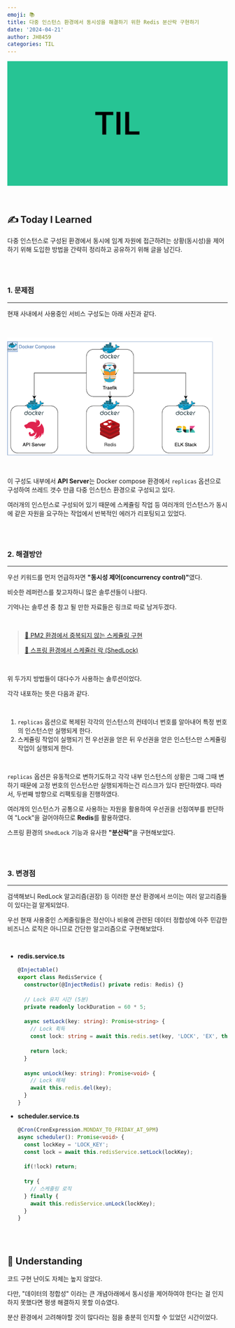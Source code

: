 ```yaml
---
emoji: 📚
title: 다중 인스턴스 환경에서 동시성을 해결하기 위한 Redis 분산락 구현하기
date: '2024-04-21'
author: JH8459
categories: TIL
---
```


![github-blog.png](../../../assets/common/til.jpeg)

<br>

## ✍️ **T**oday **I** **L**earned

다중 인스턴스로 구성된 환경에서 동시에 임계 자원에 접근하려는 상황(동시성)을 제어하기 위해 도입한 방법을 간략히 정리하고 공유하기 위해 글을 남긴다.

<br>
<br>

### 1. 문제점

---

현재 사내에서 사용중인 서비스 구성도는 아래 사진과 같다.

<br>

![architecture.png](architecture.png)

<br>

이 구성도 내부에서 <strong>API Server</strong>는 Docker compose 환경에서 `replicas` 옵션으로 구성하여 쓰레드 갯수 만큼 다중 인스턴스 환경으로 구성되고 있다.

여러개의 인스턴스로 구성되어 있기 때문에 스케쥴링 작업 등 여러개의 인스턴스가 동시에 같은 자원을 요구하는 작업에서 반복적인 에러가 리포팅되고 있었다.

<br>
<br>

### 2. 해결방안

---

우선 키워드를 먼저 언급하자면 <strong>"동시성 제어(concurrency control)"</strong>였다.

비슷한 레퍼런스를 찾고자하니 많은 솔루션들이 나왔다.

기억나는 솔루션 중 참고 될 만한 자료들은 링크로 따로 남겨두겠다.

<br>

> <a href="https://medium.com/nodejs-server/node-schedule-pm2-8f7831ed231e" target="_blank">🔗 PM2 환경에서 중복되지 않는 스케쥴링 구현</a>
>
> <a href="https://sg-choi.tistory.com/602" target="_blank">🔗 스프링 환경에서 스케쥴러 락 (ShedLock)</a>

<br>

위 두가지 방법들이 대다수가 사용하는 솔루션이었다.

각각 내포하는 뜻은 다음과 같다.

<br>

1. `replicas` 옵션으로 복제된 각각의 인스턴스의 컨테이너 번호를 알아내어 특정 번호의 인스턴스만 실행되게 한다.
2. 스케쥴링 작업이 실행되기 전 우선권을 얻은 뒤 우선권을 얻은 인스턴스만 스케쥴링 작업이 실행되게 한다.

<br>

`replicas` 옵션은 유동적으로 변하기도하고 각각 내부 인스턴스의 상황은 그때 그때 변하기 때문에 고정 번호의 인스턴스만 실행되게하는건 리스크가 있다 판단하였다. 따라서, 두번째 방향으로 리팩토링을 진행하였다.

여러개의 인스턴스가 공통으로 사용하는 자원을 활용하여 우선권을 선점여부를 판단하여 "Lock"을 걸어야하므로 <strong>Redis</strong>를 활용하였다.

스프링 환경의 `ShedLock` 기능과 유사한 <strong>"분산락"</strong>을 구현해보았다.

<br>
<br>

### 3. 변경점

---

검색해보니 RedLock 알고리즘(권장) 등 이러한 분산 환경에서 쓰이는 여러 알고리즘들이 있다는걸 알게되었다.

우선 현재 사용중인 스케줄링들은 정산이나 비용에 관련된 데이터 정합성에 아주 민감한 비즈니스 로직은 아니므로 간단한 알고리즘으로 구현해보았다.

<br>

- <strong>redis.service.ts</strong>

  ``` ts
  @Injectable()
  export class RedisService {
    constructor(@InjectRedis() private redis: Redis) {}

    // Lock 유지 시간 (5분)
    private readonly lockDuration = 60 * 5;

    async setLock(key: string): Promise<string> {
      // Lock 획득
      const lock: string = await this.redis.set(key, 'LOCK', 'EX', this.lockDuration, 'NX');

      return lock;
    }

    async unLock(key: string): Promise<void> {
      // Lock 해제
      await this.redis.del(key);
    }
  }
  ```

- <strong>scheduler.service.ts</strong>

  ``` ts
  @Cron(CronExpression.MONDAY_TO_FRIDAY_AT_9PM)
  async scheduler(): Promise<void> {
    const lockKey = 'LOCK_KEY';
    const lock = await this.redisService.setLock(lockKey);

    if(!lock) return;

    try {
      // 스케쥴링 로직
    } finally { 
      await this.redisService.unLock(lockKey);
    }
  }
  ```

<br>
<br>

## 🤔 Understanding

코드 구현 난이도 자체는 높지 않았다.

다만, "데이터의 정합성" 이라는 큰 개념아래에서 동시성을 제어하여야 한다는 걸 인지하지 못했다면 평생 해결하지 못할 이슈였다.

분산 환경에서 고려해야할 것이 많다라는 점을 충분히 인지할 수 있었던 시간이었다.

<br>
<br>


